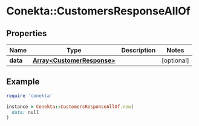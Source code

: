 # Conekta::CustomersResponseAllOf

## Properties

| Name | Type | Description | Notes |
| ---- | ---- | ----------- | ----- |
| **data** | [**Array&lt;CustomerResponse&gt;**](CustomerResponse.md) |  | [optional] |

## Example

```ruby
require 'conekta'

instance = Conekta::CustomersResponseAllOf.new(
  data: null
)
```

